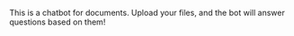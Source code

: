 This is a chatbot for documents. Upload your files, and the bot will answer questions based on them!